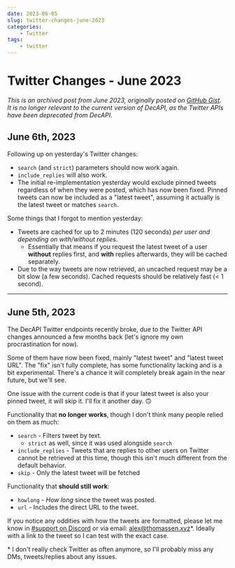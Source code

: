```yaml
---
date: 2023-06-05
slug: twitter-changes-june-2023
categories:
    - Twitter
tags:
    - twitter
---
```


# Twitter Changes - June 2023

_This is an archived post from June 2023, originally posted on [GitHub Gist](https://gist.github.com/Decicus/dac2f0212b5243cb7f4c0506cd0deea7)._  
_It is no longer relevant to the current version of DecAPI, as the Twitter APIs have been deprecated from DecAPI._

## June 6th, 2023

Following up on yesterday's Twitter changes:

- `search` (and `strict`) parameters should now work again.
- `include_replies` will also work.
- The initial re-implementation yesterday would exclude pinned tweets regardless of when they were posted, which has now been fixed. Pinned tweets can now be included as a "latest tweet", assuming it actually is the latest tweet or matches `search`.

Some things that I forgot to mention yesterday:
- Tweets are cached for up to 2 minutes (120 seconds) _per user and depending on with/without replies_.
    - Essentially that means if you request the latest tweet of a user **without** replies first, and **with** replies afterwards, they will be cached separately.
- Due to the way tweets are now retrieved, an uncached request may be a bit slow (a few seconds). Cached requests should be relatively fast (< 1 second).

--- 

## June 5th, 2023

The DecAPI Twitter endpoints recently broke, due to the Twitter API changes announced a few months back (let's ignore my own procrastination for now).

Some of them have now been fixed, mainly "latest tweet" and "latest tweet URL". The "fix" isn't fully complete, has some functionality lacking and is a bit experimental. There's a chance it will completely break again in the near future, but we'll see.

One issue with the current code is that if your latest tweet is also your pinned tweet, it will skip it. I'll fix it another day. 🙃

Functionality that **no longer works**, though I don't think many people relied on them as much:
- `search` - Filters tweet by text.
    - `strict` as well, since it was used alongside `search`
- `include_replies` - Tweets that are replies to other users on Twitter cannot be retrieved at this time, though this isn't much different from the default behavior.
- `skip` - Only the latest tweet will be fetched

Functionality that **should still work**:
- `howlong` - _How long_ since the tweet was posted.
- `url` - Includes the direct URL to the tweet.

If you notice any oddities with how the tweets are formatted, please let me know in [#support on Discord](https://decapi.link/discord) or via email: [alex@thomassen.xyz](mailto:alex@thomassen.xyz)\*. Ideally with a link to the tweet so I can test with the exact case.

\* I don't really check Twitter as often anymore, so I'll probably miss any DMs, tweets/replies about any issues.